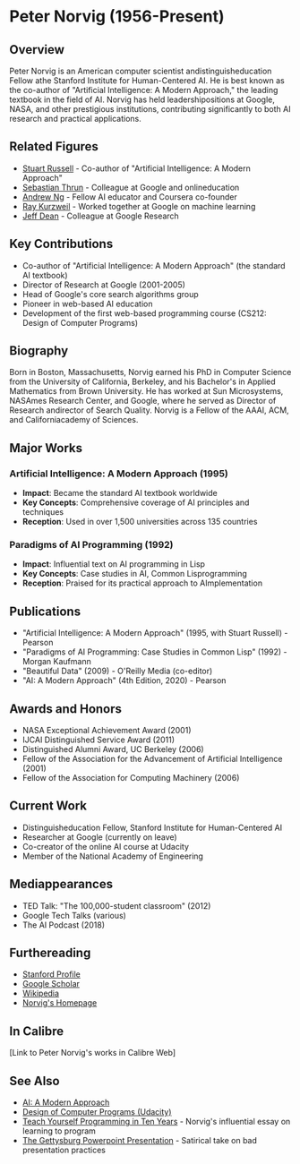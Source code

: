 # Peter Norvig (1956-Present)

## Overview
Peter Norvig is an American computer scientist andistinguisheducation Fellow athe Stanford Institute for Human-Centered AI. He is best known as the co-author of "Artificial Intelligence: A Modern Approach," the leading textbook in the field of AI. Norvig has held leadershipositions at Google, NASA, and other prestigious institutions, contributing significantly to both AI research and practical applications.

## Related Figures
- [Stuart Russell](/ai/persons/stuart_russell.md) - Co-author of "Artificial Intelligence: A Modern Approach"
- [Sebastian Thrun](/ai/persons/sebastian_thrun.md) - Colleague at Google and onlineducation
- [Andrew Ng](/ai/persons/andrew_ng.md) - Fellow AI educator and Coursera co-founder
- [Ray Kurzweil](/ai/persons/ray_kurzweil.md) - Worked together at Google on machine learning
- [Jeff Dean](/ai/persons/jeff_dean.md) - Colleague at Google Research

## Key Contributions
- Co-author of "Artificial Intelligence: A Modern Approach" (the standard AI textbook)
- Director of Research at Google (2001-2005)
- Head of Google's core search algorithms group
- Pioneer in web-based AI education
- Development of the first web-based programming course (CS212: Design of Computer Programs)

## Biography
Born in Boston, Massachusetts, Norvig earned his PhD in Computer Science from the University of California, Berkeley, and his Bachelor's in Applied Mathematics from Brown University. He has worked at Sun Microsystems, NASAmes Research Center, and Google, where he served as Director of Research andirector of Search Quality. Norvig is a Fellow of the AAAI, ACM, and Californiacademy of Sciences.

## Major Works
### Artificial Intelligence: A Modern Approach (1995)
- **Impact**: Became the standard AI textbook worldwide
- **Key Concepts**: Comprehensive coverage of AI principles and techniques
- **Reception**: Used in over 1,500 universities across 135 countries

### Paradigms of AI Programming (1992)
- **Impact**: Influential text on AI programming in Lisp
- **Key Concepts**: Case studies in AI, Common Lisprogramming
- **Reception**: Praised for its practical approach to AImplementation

## Publications
- "Artificial Intelligence: A Modern Approach" (1995, with Stuart Russell) - Pearson
- "Paradigms of AI Programming: Case Studies in Common Lisp" (1992) - Morgan Kaufmann
- "Beautiful Data" (2009) - O'Reilly Media (co-editor)
- "AI: A Modern Approach" (4th Edition, 2020) - Pearson

## Awards and Honors
- NASA Exceptional Achievement Award (2001)
- IJCAI Distinguished Service Award (2011)
- Distinguished Alumni Award, UC Berkeley (2006)
- Fellow of the Association for the Advancement of Artificial Intelligence (2001)
- Fellow of the Association for Computing Machinery (2006)

## Current Work
- Distinguisheducation Fellow, Stanford Institute for Human-Centered AI
- Researcher at Google (currently on leave)
- Co-creator of the online AI course at Udacity
- Member of the National Academy of Engineering

## Mediappearances
- TED Talk: "The 100,000-student classroom" (2012)
- Google Tech Talks (various)
- The AI Podcast (2018)

## Furthereading
- [Stanford Profile](https://profiles.stanford.edu/peter-norvig)
- [Google Scholar](https://scholar.google.com/citations?user=ZKD7tqMAAAAJ)
- [Wikipedia](https://en.wikipedia.org/wiki/Peter_Norvig)
- [Norvig's Homepage](http://norvig.com/)

## In Calibre
[Link to Peter Norvig's works in Calibre Web]

## See Also
- [AI: A Modern Approach](http://aima.cs.berkeley.edu/)
- [Design of Computer Programs (Udacity)](https://www.udacity.com/course/design-of-computer-programs--cs212)
- [Teach Yourself Programming in Ten Years](http://norvig.com/21-days.html) - Norvig's influential essay on learning to program
- [The Gettysburg Powerpoint Presentation](http://norvig.com/Gettysburg/) - Satirical take on bad presentation practices




